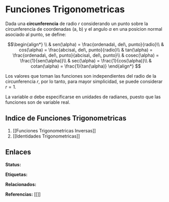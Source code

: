 # Funciones Trigonometricas
Dada una **circunferencia** de radio $r$ considerando un punto sobre la circunferencia de coordenadas (a, b) y el angulo $\alpha$ en una posicion normal asociado al punto, se define: 

$$\begin{align*} \\
& sen(\alpha) = \frac{ordenada\, del\, punto}{radio}\\
& cos(\alpha) = \frac{abcisa\, del\, punto}{radio}\\
& tan(\alpha) = \frac{ordenada\, del\, punto}{abcisa\, del\, punto}\\
& cosec(\alpha) = \frac{1}{sen(\alpha)}\\
& sec(\alpha) = \frac{1}{cos(\alpha)}\\
& cotan(\alpha) = \frac{1}{tan(\alpha)}
\end{align*}
$$

Los valores que toman las funciones son independientes del radio de la circunferencia $r$, por lo tanto, para mayor simplicidad, se puede considerar $r=1$.

La variable $\alpha$ debe especificarse en unidades de radianes, puesto que las funciones son de variable real.

## Indice de Funciones Trigonometricas
1. [[Funciones Trigonometricas Inversas]] 
2. [[Identidades Trigonometricas]]

## Enlaces
**Status:**

**Etiquetas:**

**Relacionados:**

**Referencias:**
[[]]